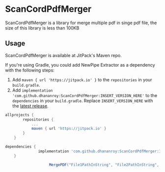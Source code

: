 # ScanCordPdfMerger

ScanCordPdfMerger is a library for merge multiple pdf in singe pdf file, the size of this library is less than 100KB
## Usage

ScanCordPdfMerger is available at JitPack's Maven repo.

If you're using Gradle, you could add NewPipe Extractor as a dependency with the following steps:

1. Add `maven { url 'https://jitpack.io' }` to the `repositories` in your `build.gradle`.
2. Add `implementation 'com.github.dhananroy:ScanCordPdfMerger:INSERT_VERSION_HERE'` to the `dependencies` in your `build.gradle`. Replace `INSERT_VERSION_HERE` with the [latest release](https://github.com/dhananroy/ScanCordPdfMerger/releases).

```groovy
allprojects {
		repositories {
			...
			maven { url 'https://jitpack.io' }
		}
	}
```
```groovy
dependencies {
	           implementation 'com.github.dhananroy:ScanCordPdfMerger:1.0'
	}
```

```groovy
                    MergePDF("File1PathInString", "File2PathInString", "FileOutPutPathInString", "OutPutFileName.pdf");	    
```
